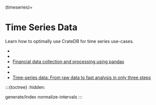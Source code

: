 (timeseries)=
# Time Series Data

Learn how to optimally use CrateDB for time series use-cases.

- [](#timeseries-basics)
- [](#timeseries-normalize)
- [Financial data collection and processing using pandas]
- [](inv:cloud#time-series)
- [](inv:cloud#time-series-advanced)
- [Time-series data: From raw data to fast analysis in only three steps]

:::{toctree}
:hidden:

generate/index
normalize-intervals
:::

[Financial data collection and processing using pandas]: https://community.cratedb.com/t/automating-financial-data-collection-and-storage-in-cratedb-with-python-and-pandas-2-0-0/916
[Time-series data: From raw data to fast analysis in only three steps]: https://youtu.be/7biXPnG7dY4?feature=shared
